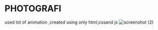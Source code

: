 # PHOTOGRAFI
used lot of animation ,created using only html,cssand js
![screenshot (2)](https://github.com/mdAliMaaz/PHOTOGRAFI/assets/130007307/b1e712f5-68dd-4b1b-b54c-31eded93962a)
